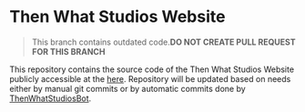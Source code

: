 # Then What Studios Website #
>This branch contains outdated code.**DO NOT CREATE PULL REQUEST FOR THIS BRANCH**

This repository contains the source code of the Then What Studios Website publicly accessible at the [here](http://thenwhatstudios.github.io/).
Repository will be updated based on needs either by manual git commits or by automatic commits done by [ThenWhatStudiosBot](https://github.com/ThenWhatStudiosBot).
